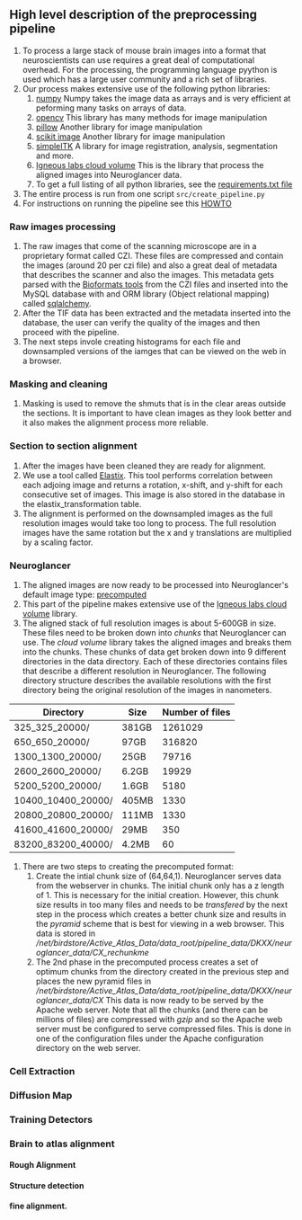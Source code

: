 ## High level description of the preprocessing pipeline
1. To process a large stack of mouse brain images into a format that neuroscientists
can use requires a great deal of computational overhead. For the processing, 
the programming language pyython is used which has a large
user community and a rich set of libraries.
1. Our process makes extensive use of the following python libraries:
    1. [numpy](https://numpy.org/) Numpy takes the image data as arrays and is very
efficient at peforming many tasks on arrays of data.
    1. [opencv](https://opencv.org/) This library has many methods for image manipulation
    1. [pillow](https://python-pillow.org/) Another library for image manipulation
    1. [scikit image](https://scikit-image.org/) Another library for image manipulation
    1. [simpleITK](https://simpleitk.org/TUTORIAL/) A library for image registration,
analysis, segmentation and more.
    1. [Igneous labs cloud volume](https://github.com/seung-lab/igneous) This is
    the library that process the aligned images into Neuroglancer data.
    1. To get a full listing of all python libraries, see the 
[requirements.txt file](https://github.com/ActiveBrainAtlas2/preprocessing-pipeline/blob/master/requirements.txt) 
1. The entire process is run from one script `src/create_pipeline.py`
1. For instructions on running the pipeline see this 
[HOWTO](https://github.com/ActiveBrainAtlas2/preprocessing-pipeline/blob/master/docs/user/RUNNING.md)
### Raw images processing
1. The raw images that come of the scanning microscope are in a proprietary format called CZI. These files
are compressed and contain the images (around 20 per czi file) and also a great
deal of metadata that describes the scanner and also the images. This metadata
gets parsed with the [Bioformats tools](https://www.openmicroscopy.org/bio-formats/) 
from the CZI files and inserted into the MySQL database with and ORM library 
(Object relational mapping) called [sqlalchemy](https://www.sqlalchemy.org/).
1. After the TIF data has been extracted and the metadata inserted into the 
database, the user can verify the quality of the images and then proceed with
the pipeline. 
1. The next steps invole creating histograms for each file and downsampled
versions of the iamges that can be viewed on the web in a browser.

### Masking and cleaning
1. Masking is used to remove the shmuts that is in the clear areas outside the sections.
It is important to have clean images as they look better and it also makes
the alignment process more reliable. 

### Section to section alignment
1. After the images have been cleaned they are ready for alignment.
1. We use a tool called [Elastix](https://elastix.lumc.nl/). This tool
performs correlation between each adjoing image and returns a rotation, x-shift,
and y-shift for each consecutive set of images. This image is also stored
in the database in the elastix_transformation table.
1. The alignment is performed on the downsampled images as the full resolution
images would take too long to process. The full resolution images have the same
rotation but the x and y translations are multiplied by a scaling factor.

### Neuroglancer 
1. The aligned images are now ready to be processed into Neuroglancer's default image type: 
[precomputed](https://github.com/google/neuroglancer/tree/master/src/neuroglancer/datasource/precomputed)
1. This part of the pipeline makes extensive use of the 
[Igneous labs cloud volume](https://github.com/seung-lab/igneous) library.
1. The aligned stack of full resolution images is about 5-600GB in size. These 
files need to be broken down into *chunks* that Neuroglancer can use. The 
*cloud volume* library takes the aligned images and breaks them into the chunks.
These chunks of data get broken down into 9 different directories in the data 
directory. Each of these directories contains files that describe a different
resolution in Neuroglancer. The following directory structure describes the available 
resolutions with the first directory being the original resolution of the 
images in nanometers.

| Directory | Size | Number of files |
| ------- | ---- | ---- |
| 325_325_20000/ |  381GB |1261029 |
| 650_650_20000/ |  97GB | 316820 | 
| 1300_1300_20000/ |  25GB | 79716 | 
| 2600_2600_20000/ |  6.2GB | 19929 | 
| 5200_5200_20000/ |  1.6GB | 5180 | 
| 10400_10400_20000/ |  405MB | 1330 | 
| 20800_20800_20000/ |  111MB | 1330 | 
| 41600_41600_20000/ |  29MB | 350 |
| 83200_83200_40000/ |  4.2MB | 60 |

1. There are two steps to creating the precomputed format:
    1. Create the intial chunk size of (64,64,1). Neuroglancer serves data from 
    the webserver in chunks. The initial chunk only has a z length of 1. 
    This is necessary for the initial creation. However, this chunk size 
    results in too many files and needs to be *transfered* by the next step 
    in the process which creates a better chunk size and results in the *pyramid* 
    scheme that is best for viewing in a web browser. This data is stored 
    in */net/birdstore/Active_Atlas_Data/data_root/pipeline_data/DKXX/neuroglancer_data/CX_rechunkme*
    1. The 2nd phase in the precomputed process creates a set of optimum chunks from the 
    directory created in the previous step and places the new pyramid files in 
    */net/birdstore/Active_Atlas_Data/data_root/pipeline_data/DKXX/neuroglancer_data/CX*
    This data is now ready to be served by the Apache web server. Note that 
    all the chunks (and there can be millions of files) are compressed with 
    *gzip* and so the Apache web server must be configured to serve compressed 
    files. This is done in one of the configuration files under the Apache 
    configuration directory on the web server.

### Cell Extraction
### Diffusion Map
### Training Detectors
### Brain to atlas alignment
#### Rough Alignment
#### Structure detection
#### fine alignment.
